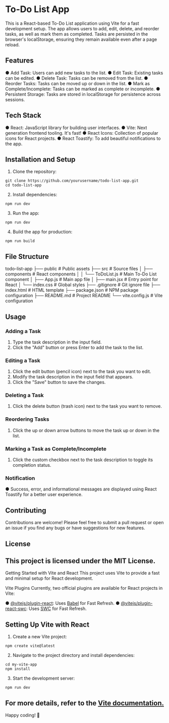 # To-Do List App
This is a React-based To-Do List application using Vite for a fast development setup. The app allows users to add, edit, delete, and reorder tasks, as well as mark them as completed. Tasks are persisted in the browser's localStorage, ensuring they remain available even after a page reload.

## Features
● Add Task: Users can add new tasks to the list.
● Edit Task: Existing tasks can be edited.
● Delete Task: Tasks can be removed from the list.
● Reorder Tasks: Tasks can be moved up or down in the list.
● Mark as Complete/Incomplete: Tasks can be marked as complete or incomplete.
● Persistent Storage: Tasks are stored in localStorage for persistence across sessions.

## Tech Stack
● React: JavaScript library for building user interfaces.
● Vite: Next generation frontend tooling. It's fast!
● React Icons: Collection of popular icons for React projects.
● React Toastify: To add beautiful notifications to the app.

## Installation and Setup
1. Clone the repository:
```
git clone https://github.com/yourusername/todo-list-app.git
cd todo-list-app
```

2. Install dependencies:
```
npm run dev
```

3. Run the app:
```
npm run dev
```

4. Build the app for production:
```
npm run build
```

## File Structure
todo-list-app
├── public                  # Public assets
├── src                     # Source files
│   ├── components          # React components
│   │   └── ToDoList.js     # Main To-Do List component
│   ├── App.js              # Main app file
│   ├── main.jsx            # Entry point for React
│   └── index.css           # Global styles
├── .gitignore              # Git ignore file
├── index.html              # HTML template
├── package.json            # NPM package configuration
├── README.md               # Project README
└── vite.config.js          # Vite configuration

## Usage
### Adding a Task
1. Type the task description in the input field.
2. Click the "Add" button or press Enter to add the task to the list.
### Editing a Task
1. Click the edit button (pencil icon) next to the task you want to edit.
2. Modify the task description in the input field that appears.
3. Click the "Save" button to save the changes.
### Deleting a Task
1. Click the delete button (trash icon) next to the task you want to remove.
### Reordering Tasks
1. Click the up or down arrow buttons to move the task up or down in the list.
### Marking a Task as Complete/Incomplete
1. Click the custom checkbox next to the task description to toggle its completion status.
### Notification
● Success, error, and informational messages are displayed using React Toastify for a better user experience.
## Contributing
Contributions are welcome! Please feel free to submit a pull request or open an issue if you find any bugs or have suggestions for new features.

## License
This project is licensed under the MIT License.
-------------------------------------------------------------------------

Getting Started with Vite and React
This project uses Vite to provide a fast and minimal setup for React development.

Vite Plugins
Currently, two official plugins are available for React projects in Vite:

● [@vitejs/plugin-react](https://github.com/vitejs/vite-plugin-react/blob/main/packages/plugin-react/README.md): Uses [Babel](https://babeljs.io/) for Fast Refresh.
● [@vitejs/plugin-react-swc](https://github.com/vitejs/vite-plugin-react-swc): Uses [SWC](https://swc.rs/) for Fast Refresh.

## Setting Up Vite with React
1. Create a new Vite project:
```
npm create vite@latest
```

2. Navigate to the project directory and install dependencies:
```
cd my-vite-app
npm install
```

3. Start the development server:
```
npm run dev
```

For more details, refer to the [Vite documentation.](https://vitejs.dev/)
-------------------------------------------------------
Happy coding! 🚀


